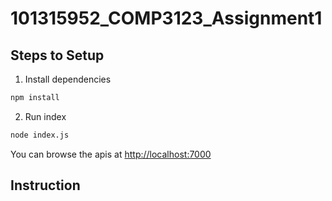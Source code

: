 # 101315952_COMP3123_Assignment1

## Steps to Setup

1. Install dependencies

```bash
npm install
```

2. Run index

```bash
node index.js
```

You can browse the apis at <http://localhost:7000>

## Instruction
